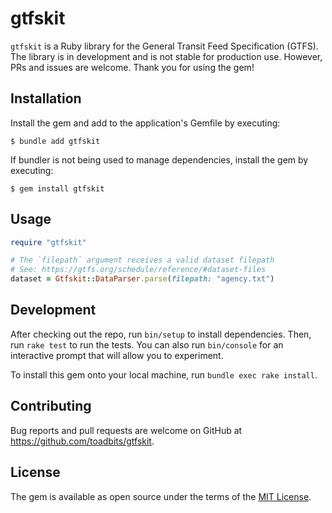 # gtfskit

`gtfskit` is a Ruby library for the General Transit Feed Specification (GTFS). The library is in development and is not stable for production use. However, PRs and issues are welcome. Thank you for using the gem!

## Installation
Install the gem and add to the application's Gemfile by executing:

    $ bundle add gtfskit

If bundler is not being used to manage dependencies, install the gem by executing:

    $ gem install gtfskit

## Usage

```ruby
require "gtfskit"

# The `filepath` argument receives a valid dataset filepath
# See: https://gtfs.org/schedule/reference/#dataset-files
dataset = Gtfskit::DataParser.parse(filepath: "agency.txt")
```

## Development

After checking out the repo, run `bin/setup` to install dependencies. Then, run `rake test` to run the tests. You can also run `bin/console` for an interactive prompt that will allow you to experiment.

To install this gem onto your local machine, run `bundle exec rake install`.

## Contributing

Bug reports and pull requests are welcome on GitHub at https://github.com/toadbits/gtfskit.

## License

The gem is available as open source under the terms of the [MIT License](https://opensource.org/licenses/MIT).
